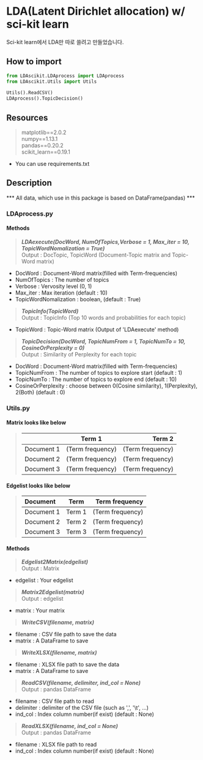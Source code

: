 # LDA(Latent Dirichlet allocation) w/ sci-kit learn  
Sci-kit learn에서 LDA만 따로 쓸려고 만들었습니다.  
  
## How to import  
```Python
from LDAscikit.LDAprocess import LDAprocess  
from LDAscikit.Utils import Utils  
  
Utils().ReadCSV()  
LDAprocess().TopicDecision()  
```  
  
## Resources
> matplotlib==2.0.2  
> numpy==1.13.1  
> pandas==0.20.2  
> scikit_learn==0.19.1  
- You can use requirements.txt
  
## Description  
*** All data, which use in this package is based on DataFrame(pandas) ***
### LDAprocess.py  
#### Methods
> ***LDAexecute(DocWord, NumOfTopics,Verbose = 1, Max_iter = 10, TopicWordNomalization = True)***  
> Output :  DocTopic, TopicWord (Document-Topic matrix and Topic-Word matrix)  
- DocWord : Document-Word matrix(filled with Term-frequencies)  
- NumOfTopics : The number of topics  
- Verbose : Vervosity level (0, 1)  
- Max_iter : Max iteration (default  : 10)  
- TopicWordNomalization : boolean, (default : True)  
  
> ***TopicInfo(TopicWord)***  
> Output : TopicInfo (Top 10 words and probabilities for each topic)  
- TopicWord : Topic-Word matrix (Output of 'LDAexecute' method)  
  
> ***TopicDecision(DocWord, TopicNumFrom = 1, TopicNumTo = 10, CosineOrPerplexity = 0)***  
> Output : Similarity of Perplexity for each topic  
- DocWord : Document-Word matrix(filled with Term-frequencies)  
- TopicNumFrom : The number of topics to explore start (default : 1)  
- TopicNumTo : The number of topics to explore end (default : 10)  
- CosineOrPerplexity : choose between 0(Cosine similarity), 1(Perplexity), 2(Both) (default : 0)  
  
  
### Utils.py  
#### Matrix looks like below  
> |   | Term 1 | Term 2         |
> | :------------ | :-----------: | -------------------: |
> | Document 1    | (Term frequency) | (Term frequency) |
> | Document 2    | (Term frequency) | (Term frequency) |
> | Document 3    | (Term frequency) | (Term frequency) |

#### Edgelist looks like below  
> | Document | Term | Term frequency |
> | :-------- | :-------: | -----: |
> | Document 1    | Term  1 | (Term frequency) |
> | Document 2    | Term 2 | (Term frequency) |
> | Document 3    | Term 3 | (Term frequency) |

#### Methods
> ***Edgelist2Matrix(edgelist)***  
> Output : Matrix  
- edgelist : Your edgelist
  
> ***Matrix2Edgelist(matrix)***  
> Output : edgelist  
- matrix : Your matrix  
  
> ***WriteCSV(filename, matrix)***  
- filename : CSV file path to save the data 
- matrix : A DataFrame to save  
  
> ***WriteXLSX(filename, matrix)***
- filename : XLSX file path to save the data 
- matrix : A DataFrame to save  
  
> ***ReadCSV(filename, delimiter, ind_col = None)***  
> Output : pandas DataFrame  
- filename : CSV file path to read  
- delimiter : delimiter of the CSV file (such as ',', '\t', ...)  
- ind_col : Index column number(if exist) (default : None)  
  
> ***ReadXLSX(filename, ind_col = None)***  
> Output : pandas DataFrame  
- filename : XLSX file path to read  
- ind_col : Index column number(if exist) (default : None)  